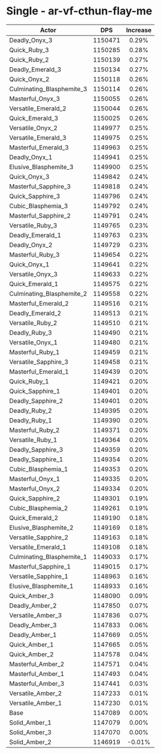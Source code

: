 # Single - ar-vf-cthun-flay-me
| Actor | DPS | Increase |
|---|:---:|:---:|
|Deadly_Onyx_3|1150471|0.29%|
|Quick_Ruby_3|1150285|0.28%|
|Quick_Ruby_2|1150139|0.27%|
|Deadly_Emerald_3|1150134|0.27%|
|Quick_Onyx_2|1150118|0.26%|
|Culminating_Blasphemite_3|1150114|0.26%|
|Masterful_Onyx_3|1150055|0.26%|
|Versatile_Emerald_2|1150044|0.26%|
|Quick_Emerald_3|1150025|0.26%|
|Versatile_Onyx_2|1149977|0.25%|
|Versatile_Emerald_3|1149975|0.25%|
|Masterful_Emerald_3|1149963|0.25%|
|Deadly_Onyx_1|1149941|0.25%|
|Elusive_Blasphemite_3|1149900|0.25%|
|Quick_Onyx_3|1149842|0.24%|
|Masterful_Sapphire_3|1149818|0.24%|
|Quick_Sapphire_3|1149796|0.24%|
|Cubic_Blasphemia_3|1149792|0.24%|
|Masterful_Sapphire_2|1149791|0.24%|
|Versatile_Ruby_3|1149765|0.23%|
|Deadly_Emerald_1|1149763|0.23%|
|Deadly_Onyx_2|1149729|0.23%|
|Masterful_Ruby_3|1149654|0.22%|
|Quick_Onyx_1|1149641|0.22%|
|Versatile_Onyx_3|1149633|0.22%|
|Quick_Emerald_1|1149575|0.22%|
|Culminating_Blasphemite_2|1149558|0.22%|
|Masterful_Emerald_2|1149516|0.21%|
|Deadly_Emerald_2|1149513|0.21%|
|Versatile_Ruby_2|1149510|0.21%|
|Deadly_Ruby_3|1149490|0.21%|
|Versatile_Onyx_1|1149480|0.21%|
|Masterful_Ruby_1|1149459|0.21%|
|Versatile_Sapphire_3|1149458|0.21%|
|Masterful_Emerald_1|1149439|0.20%|
|Quick_Ruby_1|1149421|0.20%|
|Quick_Sapphire_1|1149401|0.20%|
|Deadly_Sapphire_2|1149401|0.20%|
|Deadly_Ruby_2|1149395|0.20%|
|Deadly_Ruby_1|1149390|0.20%|
|Masterful_Ruby_2|1149371|0.20%|
|Versatile_Ruby_1|1149364|0.20%|
|Deadly_Sapphire_3|1149359|0.20%|
|Deadly_Sapphire_1|1149354|0.20%|
|Cubic_Blasphemia_1|1149353|0.20%|
|Masterful_Onyx_1|1149335|0.20%|
|Masterful_Onyx_2|1149334|0.20%|
|Quick_Sapphire_2|1149301|0.19%|
|Cubic_Blasphemia_2|1149261|0.19%|
|Quick_Emerald_2|1149190|0.18%|
|Elusive_Blasphemite_2|1149169|0.18%|
|Versatile_Sapphire_2|1149163|0.18%|
|Versatile_Emerald_1|1149108|0.18%|
|Culminating_Blasphemite_1|1149033|0.17%|
|Masterful_Sapphire_1|1149015|0.17%|
|Versatile_Sapphire_1|1148963|0.16%|
|Elusive_Blasphemite_1|1148933|0.16%|
|Quick_Amber_3|1148090|0.09%|
|Deadly_Amber_2|1147850|0.07%|
|Versatile_Amber_3|1147836|0.07%|
|Deadly_Amber_3|1147833|0.06%|
|Deadly_Amber_1|1147669|0.05%|
|Quick_Amber_1|1147665|0.05%|
|Quick_Amber_2|1147578|0.04%|
|Masterful_Amber_2|1147571|0.04%|
|Masterful_Amber_1|1147493|0.04%|
|Masterful_Amber_3|1147441|0.03%|
|Versatile_Amber_2|1147233|0.01%|
|Versatile_Amber_1|1147230|0.01%|
|Base|1147089|0.00%|
|Solid_Amber_1|1147079|0.00%|
|Solid_Amber_3|1147070|0.00%|
|Solid_Amber_2|1146919|-0.01%|
